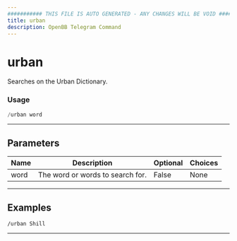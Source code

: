 ```yaml
---
########### THIS FILE IS AUTO GENERATED - ANY CHANGES WILL BE VOID ###########
title: urban
description: OpenBB Telegram Command
---
```


# urban

Searches on the Urban Dictionary.

### Usage

```python wordwrap
/urban word
```

---

## Parameters

| Name | Description | Optional | Choices |
| ---- | ----------- | -------- | ------- |
| word | The word or words to search for. | False | None |


---

## Examples

```
/urban Shill
```
---
